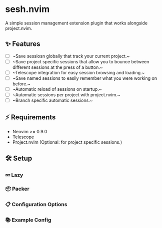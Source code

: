 # sesh.nvim
A simple session management extension plugin that works alongside project.nvim.

## ✨ Features
- [ ] ~Save sessiosn globally that track your current project.~
- [ ] ~Save project specific sessions that allow you to bounce between different sessions at the press of a button.~
- [ ] ~Telescope integration for easy session browsing and loading.~
- [ ] ~Save named sessions to easily remember what you were working on before.~
- [ ] ~Automatic reload of sessions on startup.~
- [ ] ~Automatic sessions per project with project.nvim.~
- [ ] ~Branch specific automatic sessions.~

## ⚡️ Requirements
- Neovim >= 0.9.0
- Telescope
- Project.nvim (Optional: for project specific sessions.)

## 🛠️ Setup
### 💤 Lazy

### 📦 Packer

### 📋 Configuration Options

### 📚 Example Config

